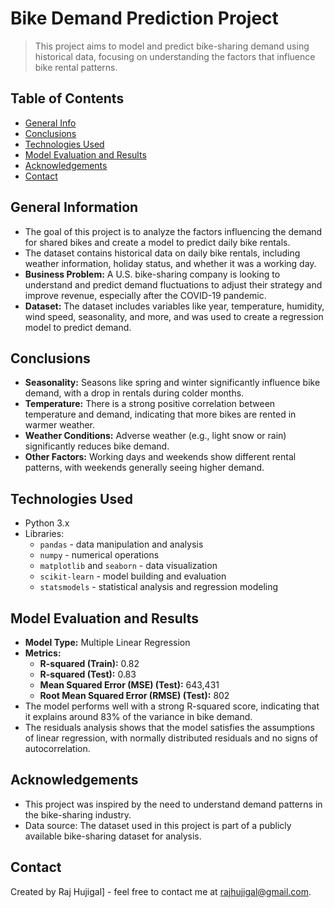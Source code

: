 
# Bike Demand Prediction Project

> This project aims to model and predict bike-sharing demand using historical data, focusing on understanding the factors that influence bike rental patterns.

## Table of Contents
* [General Info](#general-information)
* [Conclusions](#conclusions)
* [Technologies Used](#technologies-used)
* [Model Evaluation and Results](#model-evaluation-and-results)
* [Acknowledgements](#acknowledgements)
* [Contact](#contact)

## General Information
- The goal of this project is to analyze the factors influencing the demand for shared bikes and create a model to predict daily bike rentals.
- The dataset contains historical data on daily bike rentals, including weather information, holiday status, and whether it was a working day.
- **Business Problem:** A U.S. bike-sharing company is looking to understand and predict demand fluctuations to adjust their strategy and improve revenue, especially after the COVID-19 pandemic.
- **Dataset:** The dataset includes variables like year, temperature, humidity, wind speed, seasonality, and more, and was used to create a regression model to predict demand.

## Conclusions
- **Seasonality:** Seasons like spring and winter significantly influence bike demand, with a drop in rentals during colder months.
- **Temperature:** There is a strong positive correlation between temperature and demand, indicating that more bikes are rented in warmer weather.
- **Weather Conditions:** Adverse weather (e.g., light snow or rain) significantly reduces bike demand.
- **Other Factors:** Working days and weekends show different rental patterns, with weekends generally seeing higher demand.

## Technologies Used
- Python 3.x
- Libraries:
  - `pandas` - data manipulation and analysis
  - `numpy` - numerical operations
  - `matplotlib` and `seaborn` - data visualization
  - `scikit-learn` - model building and evaluation
  - `statsmodels` - statistical analysis and regression modeling

## Model Evaluation and Results
- **Model Type:** Multiple Linear Regression
- **Metrics:**
  - **R-squared (Train):** 0.82
  - **R-squared (Test):** 0.83
  - **Mean Squared Error (MSE) (Test):** 643,431
  - **Root Mean Squared Error (RMSE) (Test):** 802
- The model performs well with a strong R-squared score, indicating that it explains around 83% of the variance in bike demand.
- The residuals analysis shows that the model satisfies the assumptions of linear regression, with normally distributed residuals and no signs of autocorrelation.

## Acknowledgements
- This project was inspired by the need to understand demand patterns in the bike-sharing industry.
- Data source: The dataset used in this project is part of a publicly available bike-sharing dataset for analysis.

## Contact
Created by Raj Hujigal] - feel free to contact me at rajhujigal@gmail.com.
